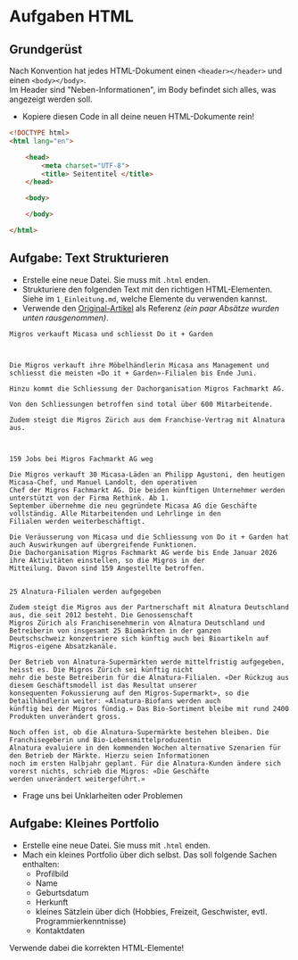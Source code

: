 # Aufgaben HTML

## Grundgerüst 
Nach Konvention hat jedes HTML-Dokument einen `<header></header>` und einen `<body></body>`.  
Im Header sind "Neben-Informationen", im Body befindet sich alles, was angezeigt werden soll.

- Kopiere diesen Code in all deine neuen HTML-Dokumente rein!
```HTML
<!DOCTYPE html>
<html lang="en">

    <head>
        <meta charset="UTF-8">
        <title> Seitentitel </title>
    </head>

    <body>

    </body>

</html>
```

## Aufgabe: Text Strukturieren 

- Erstelle eine neue Datei. Sie muss mit `.html` enden.
- Strukturiere den folgenden Text mit den richtigen HTML-Elementen. Siehe im `1_Einleitung.md`, welche Elemente du verwenden kannst.  
- Verwende den [Original-Artikel](https://www.srf.ch/news/wirtschaft/detailhandel-migros-verkauft-micasa-und-schliesst-do-it-garden-1) als Referenz *(ein paar Absätze wurden unten  rausgenommen)*.

```
Migros verkauft Micasa und schliesst Do it + Garden



Die Migros verkauft ihre Möbelhändlerin Micasa ans Management und schliesst die meisten «Do it + Garden»-Filialen bis Ende Juni.

Hinzu kommt die Schliessung der Dachorganisation Migros Fachmarkt AG.

Von den Schliessungen betroffen sind total über 600 Mitarbeitende.

Zudem steigt die Migros Zürich aus dem Franchise-Vertrag mit Alnatura aus.



159 Jobs bei Migros Fachmarkt AG weg

Die Migros verkauft 30 Micasa-Läden an Philipp Agustoni, den heutigen Micasa-Chef, und Manuel Landolt, den operativen 
Chef der Migros Fachmarkt AG. Die beiden künftigen Unternehmer werden unterstützt von der Firma Rethink. Ab 1. 
September übernehme die neu gegründete Micasa AG die Geschäfte vollständig. Alle Mitarbeitenden und Lehrlinge in den 
Filialen werden weiterbeschäftigt.

Die Veräusserung von Micasa und die Schliessung von Do it + Garden hat auch Auswirkungen auf übergreifende Funktionen. 
Die Dachorganisation Migros Fachmarkt AG werde bis Ende Januar 2026 ihre Aktivitäten einstellen, so die Migros in der 
Mitteilung. Davon sind 159 Angestellte betroffen.


25 Alnatura-Filialen werden aufgegeben

Zudem steigt die Migros aus der Partnerschaft mit Alnatura Deutschland aus, die seit 2012 besteht. Die Genossenschaft 
Migros Zürich als Franchisenehmerin von Alnatura Deutschland und Betreiberin von insgesamt 25 Biomärkten in der ganzen 
Deutschschweiz konzentriere sich künftig auch bei Bioartikeln auf Migros-eigene Absatzkanäle.

Der Betrieb von Alnatura-Supermärkten werde mittelfristig aufgegeben, heisst es. Die Migros Zürich sei künftig nicht 
mehr die beste Betreiberin für die Alnatura-Filialen. «Der Rückzug aus diesem Geschäftsmodell ist das Resultat unserer 
konsequenten Fokussierung auf den Migros-Supermarkt», so die Detailhändlerin weiter: «Alnatura-Biofans werden auch 
künftig bei der Migros fündig.» Das Bio-Sortiment bleibe mit rund 2400 Produkten unverändert gross.

Noch offen ist, ob die Alnatura-Supermärkte bestehen bleiben. Die Franchisegeberin und Bio-Lebensmittelproduzentin 
Alnatura evaluiere in den kommenden Wochen alternative Szenarien für den Betrieb der Märkte. Hierzu seien Informationen 
noch im ersten Halbjahr geplant. Für die Alnatura-Kunden ändere sich vorerst nichts, schrieb die Migros: «Die Geschäfte 
werden unverändert weitergeführt.»
```

- Frage uns bei Unklarheiten oder Problemen

## Aufgabe: Kleines Portfolio 

- Erstelle eine neue Datei. Sie muss mit `.html` enden.
- Mach ein kleines Portfolio über dich selbst. Das soll folgende Sachen enthalten:
    - Profilbild 
    - Name
    - Geburtsdatum
    - Herkunft
    - kleines Sätzlein über dich (Hobbies, Freizeit, Geschwister, evtl. Programmierkenntnisse)
    - Kontaktdaten

Verwende dabei die korrekten HTML-Elemente!